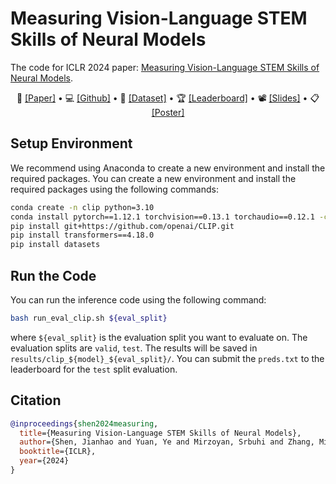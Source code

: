 # Measuring Vision-Language STEM Skills of Neural Models
The code for ICLR 2024 paper: [Measuring Vision-Language STEM Skills of Neural Models](https://arxiv.org/abs/2402.17205).
<p align="center">
  📃 <a href="https://arxiv.org/abs/2402.17205" target="_blank">[Paper]</a> • 💻 <a href="https://github.com/stemdataset/STEM" target="_blank">[Github]</a> • 🤗 <a href="https://huggingface.co/datasets/stemdataset/STEM" target="_blank">[Dataset]</a> • 🏆 <a href="https://huggingface.co/spaces/stemdataset/stem-leaderboard" target="_blank">[Leaderboard]</a> • 📽 <a href="https://github.com/stemdataset/STEM/blob/main/assets/STEM-Slides.pdf" target="_blank">[Slides]</a> • 📋 <a href="https://github.com/stemdataset/STEM/blob/main/assets/poster.pdf" target="_blank">[Poster]</a>
</p>

## Setup Environment
We recommend using Anaconda to create a new environment and install the required packages. You can create a new environment and install the required packages using the following commands:
```bash
conda create -n clip python=3.10
conda install pytorch==1.12.1 torchvision==0.13.1 torchaudio==0.12.1 -c pytorch
pip install git+https://github.com/openai/CLIP.git
pip install transformers==4.18.0
pip install datasets
```

## Run the Code
You can run the inference code using the following command:
```bash
bash run_eval_clip.sh ${eval_split}
```
where `${eval_split}` is the evaluation split you want to evaluate on. The evaluation splits are `valid`, `test`. The results will be saved in `results/clip_${model}_${eval_split}/`. You can submit the `preds.txt` to the leaderboard for the `test` split evaluation.

## Citation
```bibtex
@inproceedings{shen2024measuring,
  title={Measuring Vision-Language STEM Skills of Neural Models},
  author={Shen, Jianhao and Yuan, Ye and Mirzoyan, Srbuhi and Zhang, Ming and Wang, Chenguang},
  booktitle={ICLR},
  year={2024}
}
```
